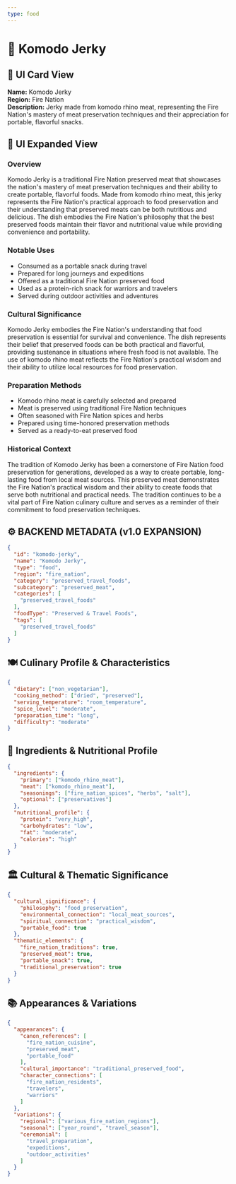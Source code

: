 ```yaml
---
type: food
---
```


# 🥩 Komodo Jerky

## 🎴 UI Card View

**Name:** Komodo Jerky  
**Region:** Fire Nation  
**Description:** Jerky made from komodo rhino meat, representing the Fire Nation's mastery of meat preservation techniques and their appreciation for portable, flavorful snacks.

## 📖 UI Expanded View

### Overview
Komodo Jerky is a traditional Fire Nation preserved meat that showcases the nation's mastery of meat preservation techniques and their ability to create portable, flavorful foods. Made from komodo rhino meat, this jerky represents the Fire Nation's practical approach to food preservation and their understanding that preserved meats can be both nutritious and delicious. The dish embodies the Fire Nation's philosophy that the best preserved foods maintain their flavor and nutritional value while providing convenience and portability.

### Notable Uses
- Consumed as a portable snack during travel
- Prepared for long journeys and expeditions
- Offered as a traditional Fire Nation preserved food
- Used as a protein-rich snack for warriors and travelers
- Served during outdoor activities and adventures

### Cultural Significance
Komodo Jerky embodies the Fire Nation's understanding that food preservation is essential for survival and convenience. The dish represents their belief that preserved foods can be both practical and flavorful, providing sustenance in situations where fresh food is not available. The use of komodo rhino meat reflects the Fire Nation's practical wisdom and their ability to utilize local resources for food preservation.

### Preparation Methods
- Komodo rhino meat is carefully selected and prepared
- Meat is preserved using traditional Fire Nation techniques
- Often seasoned with Fire Nation spices and herbs
- Prepared using time-honored preservation methods
- Served as a ready-to-eat preserved food

### Historical Context
The tradition of Komodo Jerky has been a cornerstone of Fire Nation food preservation for generations, developed as a way to create portable, long-lasting food from local meat sources. This preserved meat demonstrates the Fire Nation's practical wisdom and their ability to create foods that serve both nutritional and practical needs. The tradition continues to be a vital part of Fire Nation culinary culture and serves as a reminder of their commitment to food preservation techniques.

## ⚙️ BACKEND METADATA (v1.0 EXPANSION)
```json
{
  "id": "komodo-jerky",
  "name": "Komodo Jerky",
  "type": "food",
  "region": "fire_nation",
  "category": "preserved_travel_foods",
  "subcategory": "preserved_meat",
  "categories": [
    "preserved_travel_foods"
  ],
  "foodType": "Preserved & Travel Foods",
  "tags": [
    "preserved_travel_foods"
  ]
}
```

## 🍽️ Culinary Profile & Characteristics
```json
{
  "dietary": ["non_vegetarian"],
  "cooking_method": ["dried", "preserved"],
  "serving_temperature": "room_temperature",
  "spice_level": "moderate",
  "preparation_time": "long",
  "difficulty": "moderate"
}
```

## 🥘 Ingredients & Nutritional Profile
```json
{
  "ingredients": {
    "primary": ["komodo_rhino_meat"],
    "meat": ["komodo_rhino_meat"],
    "seasonings": ["fire_nation_spices", "herbs", "salt"],
    "optional": ["preservatives"]
  },
  "nutritional_profile": {
    "protein": "very_high",
    "carbohydrates": "low",
    "fat": "moderate",
    "calories": "high"
  }
}
```

## 🏛️ Cultural & Thematic Significance
```json
{
  "cultural_significance": {
    "philosophy": "food_preservation",
    "environmental_connection": "local_meat_sources",
    "spiritual_connection": "practical_wisdom",
    "portable_food": true
  },
  "thematic_elements": {
    "fire_nation_traditions": true,
    "preserved_meat": true,
    "portable_snack": true,
    "traditional_preservation": true
  }
}
```

## 📚 Appearances & Variations
```json
{
  "appearances": {
    "canon_references": [
      "fire_nation_cuisine",
      "preserved_meat",
      "portable_food"
    ],
    "cultural_importance": "traditional_preserved_food",
    "character_connections": [
      "fire_nation_residents",
      "travelers",
      "warriors"
    ]
  },
  "variations": {
    "regional": ["various_fire_nation_regions"],
    "seasonal": ["year_round", "travel_season"],
    "ceremonial": [
      "travel_preparation",
      "expeditions",
      "outdoor_activities"
    ]
  }
}
```